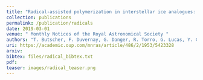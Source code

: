 ```yaml
---
title: "Radical-assisted polymerization in interstellar ice analogues: formyl radical and polyoxymethylene"
collection: publications
permalink: /publication/radicals
date: 2019-03-01
venue: " Monthly Notices of the Royal Astronomical Society "
authors: "T. Butscher, F. Duvernay, G. Danger, R. Torro, G. Lucas, Y. Carissan, D. Hagebaum-Reignier, T. Chiavassa"
uri: https://academic.oup.com/mnras/article/486/2/1953/5423328
arxiv: 
bibtex: files/radical_bibtex.txt
pdf: 
teaser: images/radical_teaser.png
---
```


